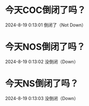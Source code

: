 # 今天COC倒闭了吗？

2024-8-19 0:13:01 倒闭了（Not Down）

# 今天NOS倒闭了吗？

2024-8-19 0:13:02 没倒闭（Down）

# 今天NS倒闭了吗？

2024-8-19 0:13:03 没倒闭（Down）

